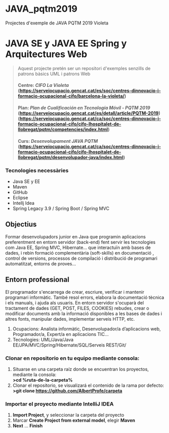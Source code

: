 # JAVA_pqtm2019
Projectes d'exemple de JAVA PQTM 2019 Violeta


# JAVA SE y JAVA EE Spring y Arquitectures Web
> Aquest projecte pretén ser un repositori d'exemples senzills de patrons bàsics UML i patrons Web 
> #### Centre: *CIFO La Violeta* (https://serveiocupacio.gencat.cat/es/soc/centres-dinnovacio-i-formacio-ocupacional-cifo/barcelona-la-violeta/)
> #### Plan: *Plan de Cualificación en Tecnología Móvil - PQTM 2019* (https://serveiocupacio.gencat.cat/es/detall/article/PQTM-2019) (https://serveiocupacio.gencat.cat/ca/soc/centres-dinnovacio-i-formacio-ocupacional-cifo/cifo-lhospitalet-de-llobregat/pqtm/competencies/index.html)
> #### Curs: *Desenvolupament JAVA PQTM* (https://serveiocupacio.gencat.cat/ca/soc/centres-dinnovacio-i-formacio-ocupacional-cifo/cifo-lhospitalet-de-llobregat/pqtm/desenvolupador-java/index.html)




### Tecnologies necessàries
* Java SE y EE
* Maven
* GitHub
* Eclipse
* Intellj Idea
* Spring Legacy 3.9 / Spring Boot / Spring MVC

## Objectius
Formar desenvolupadors junior en Java que programin aplicacions preferentment en entorn
servidor (back-end) fent servir les tecnologies com Java EE, Spring MVC, Hibernate... que interactuïn
amb bases de dades, i rebin formació complementària (soft-skills) en documentació , control de
versions, processos de compilació i distribució de programari automatitzat, entorns de proves...

## Entorn professional
El programador s'encarrega de crear, escriure, verificar i mantenir programari informàtic. També
resol errors, elabora la documentació tècnica i els manuals, i ajuda als usuaris.
En entorn servidor s&#39;ocuparà del tractament de dades (GET, POST, FILES, COOKIES) rebudes, crear o
modificar documents amb la informació disponibles a les bases de dades i altres fonts, manipular
dades, implementar serveis HTTP, etc.
1. Ocupacions: Analista informàtic, Desenvolupador/a d’aplicacions web, Programador/a, Expert/a en
aplicacions TIC...
2. Tecnologies: UML/Java/Java EE/JPA/MVC/Spring/Hibernate/SQL/Serveis REST/Git/


### Clonar en repositorio en tu equipo mediante consola:
1. Situarse en una carpeta raíz donde se encuentran los proyectos, mediante la consola:  
 **>cd %ruta-de-la-carpeta%**
1. Clonar el repositorio, se visualizará el contenido de la rama por defecto:  
 **>git clone https://github.com/AlbertProfe/carpeta**

### Importar el proyecto mediante IntelliJ IDEA
1. **Import Project**, y seleccionar la carpeta del proyecto
1. Marcar **Create Project from external model**, elegir **Maven**
1. **Next** … **Finish**

